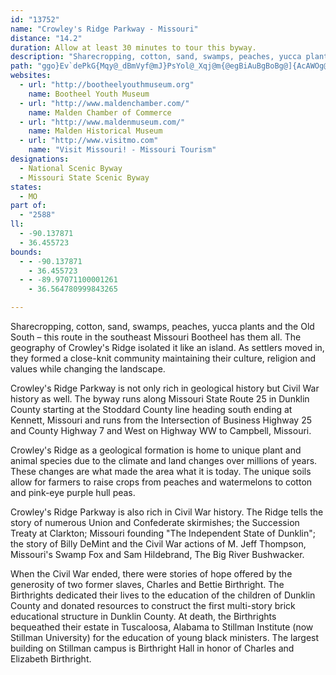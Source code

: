 ```yaml
---
id: "13752"
name: "Crowley's Ridge Parkway - Missouri"
distance: "14.2"
duration: Allow at least 30 minutes to tour this byway.
description: "Sharecropping, cotton, sand, swamps, peaches, yucca plants and the Old South – this route in the southeast Missouri Bootheel has them all. The geography of Crowley's Ridge isolated it like an island. As settlers moved in, they formed a close-knit community maintaining their culture, religion and values while changing the landscape."
path: "ggo}Ev`dePkG{Mqy@_dBmVyf@mJ}PsYol@_Xqj@m{@egBiAuBgBoBg@]{AcAWOg@[SK]k@eG_MqGkN{AoCyAmBcCaCqKmHs@k@_As@yBaA}@}@uAgBi@a@s@Qy@EgPBsGk@_DRglBaBsBq@g@]c@g@_AyBYuB?yFIq@u@{BYe@g@m@eAk@cDGcD]sAs@u@_AUg@WeAEeAHgd@KkAa@gAeA{AsAq@oASmEKgAYa@W}@uAsAgH_CgF_BcDw@i@u@W_TYc_By@gTe@cABo@NcAp@o@fAY~@OvBMxROv@k@jAy@`Aa@RaBVaMwAiPgCmE_@Ae|BGeHUmGTgqArAgkDnAeoB"
websites:
  - url: "http://bootheelyouthmuseum.org"
    name: Bootheel Youth Museum
  - url: "http://www.maldenchamber.com/"
    name: Malden Chamber of Commerce
  - url: "http://www.maldenmuseum.com/"
    name: Malden Historical Museum
  - url: "http://www.visitmo.com"
    name: "Visit Missouri! - Missouri Tourism"
designations:
  - National Scenic Byway
  - Missouri State Scenic Byway
states:
  - MO
part of:
  - "2588"
ll:
  - -90.137871
  - 36.455723
bounds:
  - - -90.137871
    - 36.455723
  - - -89.97071100001261
    - 36.564780999843265

---
```


Sharecropping, cotton, sand, swamps, peaches, yucca plants and the Old South – this route in the southeast Missouri Bootheel has them all. The geography of Crowley's Ridge isolated it like an island. As settlers moved in, they formed a close-knit community maintaining their culture, religion and values while changing the landscape.

Crowley's Ridge Parkway is not only rich in geological history but Civil War history as well.  The byway runs along Missouri State Route 25 in Dunklin County starting at the Stoddard County line heading south ending at Kennett, Missouri and runs from the Intersection of Business Highway 25 and County Highway 7 and West on Highway WW to Campbell, Missouri.

Crowley's Ridge as a geological formation is home to unique plant and animal species due to the climate and land changes over millions of years.  These changes are what made the area what it is today.  The unique soils allow for farmers to raise crops from peaches and watermelons to cotton and pink-eye purple hull peas.

Crowley's Ridge Parkway is also rich in Civil War history.  The Ridge tells the story of numerous Union and Confederate skirmishes; the Succession Treaty at Clarkton; Missouri founding "The Independent State of Dunklin"; the story of Billy DeMint and the Civil War actions of M. Jeff Thompson, Missouri's Swamp Fox and Sam Hildebrand, The Big River Bushwacker.

When the Civil War ended, there were stories of hope offered by the generosity of two former slaves, Charles and Bettie Birthright.  The Birthrights dedicated their lives to the education of the children of Dunklin County and donated resources to construct the first multi-story brick educational structure in Dunklin County.  At death, the Birthrights bequeathed their estate in Tuscaloosa, Alabama to Stillman Institute (now Stillman University) for the education of young black ministers. The largest building on Stillman campus is Birthright Hall in honor of Charles and Elizabeth Birthright.
